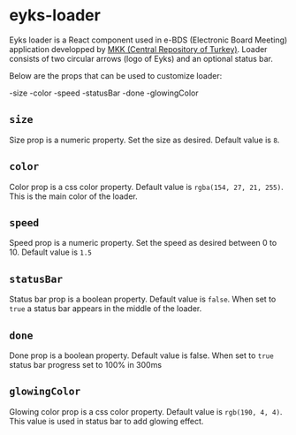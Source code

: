 # eyks-loader

Eyks loader is a React component used in e-BDS (Electronic Board Meeting) application developped by [MKK (Central Repository of Turkey)](https://www.mkk.com.tr/). Loader consists of two circular arrows (logo of Eyks) and an optional status bar.

Below are the props that can be used to customize loader:

-size
-color
-speed
-statusBar
-done
-glowingColor

## `size`

Size prop is a numeric property. Set the size as desired. Default value is `8`.

## `color`

Color prop is a css color property. Default value is `rgba(154, 27, 21, 255)`. This is the main color of the loader.

## `speed`

Speed prop is a numeric property. Set the speed as desired between 0 to 10. Default value is `1.5`

## `statusBar`

Status bar prop is a boolean property. Default value is `false`. When set to `true` a status bar appears in the middle of the loader.

## `done`

Done prop is a boolean property. Default value is false.
When set to `true` status bar progress set to 100% in 300ms

## `glowingColor`

Glowing color prop is a css color property. Default value is `rgb(190, 4, 4)`. This value is used in status bar to add glowing effect.
